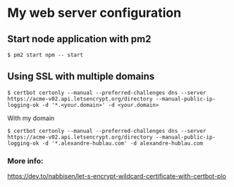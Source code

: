 # My web server configuration

## Start node application with pm2

    $ pm2 start npm -- start

## Using SSL with multiple domains

    $ certbot certonly --manual --preferred-challenges dns --server https://acme-v02.api.letsencrypt.org/directory --manual-public-ip-logging-ok -d '*.<your.domain>' -d <your.domain>
    
With my domain

    $ certbot certonly --manual --preferred-challenges dns --server https://acme-v02.api.letsencrypt.org/directory --manual-public-ip-logging-ok -d '*.alexandre-hublau.com' -d alexandre-hublau.com

### More info:

https://dev.to/nabbisen/let-s-encrypt-wildcard-certificate-with-certbot-plo
